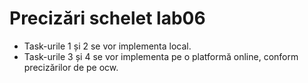 # Precizări schelet lab06

* Task-urile 1 și 2 se vor implementa local.
* Task-urile 3 și 4 se vor implementa pe o platformă online, conform precizărilor de pe ocw.